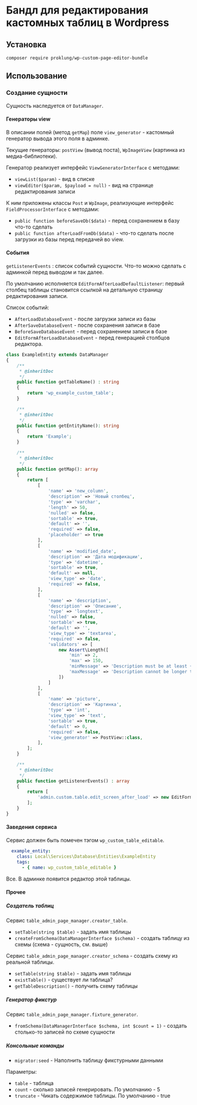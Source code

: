 # Бандл для редактирования кастомных таблиц в Wordpress

## Установка

`composer require proklung/wp-custom-page-editor-bundle`

## Использование

### Создание сущности

Сущность наследуется от `DataManager`.

#### Генераторы view

В описании полей (метод `getMap`) поле `view_generator` - кастомный генератор вывода этого поля в админке.

Текущие генераторы: `postView` (вывод поста), `WpImageView` (картинка из медиа-библиотеки).

Генератор реализует интерфейс `ViewGeneratorInterface` с методами:

 - `viewList($param)` - вид в списке 
 - `viewEditor($param, $payload = null)` - вид на странице редактирования записи
 
 К ним приложены классы `Post` и `WpImage`, реализующие интерфейс `FieldProcessorInterface` с методами:
 
 - `public function beforeSaveDb($data)` - перед сохранением в базу что-то сделать 
 - `public function afterLoadFromDb($data)` - что-то сделать после загрузки из базы перед передачей во view. 

#### События

`getListenerEvents` : список событий сущности. Что-то можно сделать с админкой перед выводом и так далее.

По умолчанию исполняется `EditFormAfterLoadDefaultListener`: первый столбец таблицы становится ссылкой на детальную
страницу редактирования записи. 

Список событий:

- `AfterLoadDatabaseEvent` - после загрузки записи из базы
- `AfterSaveDatabaseEvent` - после сохранения записи в базе
- `BeforeSaveDatabaseEvent` - перед сохранением записи в базе
- `EditFormAfterLoadDatabaseEvent` - перед генерацией столбцов редактора.

```php
class ExampleEntity extends DataManager
{
    /**
     * @inheritDoc
     */
    public function getTableName() : string
    {
        return 'wp_example_custom_table';
    }

    /**
     * @inheritDoc
     */
    public function getEntityName(): string
    {
        return 'Example';
    }

    /**
     * @inheritDoc
     */
    public function getMap(): array
    {
        return [
            [
                'name' => 'new_column',
                'description' => 'Новый столбец',
                'type' => 'varchar',
                'length' => 50,
                'nulled' => false,
                'sortable' => true,
                'default' => '',
                'required' => false,
                'placeholder' => true
            ],
            [
                'name' => 'modified_date',
                'description' => 'Дата модификации',
                'type' => 'datetime',
                'sortable' => true,
                'default' => null,
                'view_type' => 'date',
                'required' => false,
            ],
            [
                'name' => 'description',
                'description' => 'Описание',
                'type' => 'longtext',
                'nulled' => false,
                'sortable' => true,
                'default' => '',
                'view_type' => 'textarea',
                'required' => false,
                'validators' => [
                    new Assert\Length([
                        'min' => 2,
                        'max' => 150,
                        'minMessage' => 'Description must be at least {{ limit }} characters long',
                        'maxMessage' => 'Description cannot be longer than {{ limit }} characters',
                    ])
                ]
            ],
            [
                'name' => 'picture',
                'description' => 'Картинка',
                'type' => 'int',
                'view_type' => 'text',
                'sortable' => true,
                'default' => 0,
                'required' => false,
                'view_generator' => PostView::class,
            ],
        ];
    }

    /**
     * @inheritDoc
     */
    public function getListenerEvents() : array
    {
        return [
            'admin.custom.table.edit_screen_after_load' => new EditFormAfterLoadListener
        ];
    }
}
```
#### Заведения сервиса

Сервис должен быть помечен тэгом `wp_custom_table_editable`.

```yaml
  example_entity:
    class: Local\Services\Database\Entities\ExampleEntity
    tags:
      - { name: wp_custom_table_editable }
```

Все. В админке появится редактор этой таблицы.

#### Прочее

##### Создатель таблиц

Сервис `table_admin_page_manager.creator_table`.

- `setTable(string $table)` - задать имя таблицы
- `createFromSchema(DataManagerInterface $schema)` - создать таблицу из схемы (схема - сущность, см. выше) 


Сервис `table_admin_page_manager.creator_schema` - создать схему из реальной таблицы.

- `setTable(string $table)` - задать имя таблицы
- `existTable()` - существует ли таблица?
- `getTableDescription()` - получить схему таблицы

##### Генератор фикстур

Сервис `table_admin_page_manager.fixture_generator`.

- `fromSchema(DataManagerInterface $schema, int $count = 1)` - создать столько-то записей по схеме сущности

##### Консольные команды

- `migrator:seed` - Наполнить таблицу фикстурными данными

Параметры:

 - `table` - таблица
 - `count` - сколько записей генерировать. По умолчанию - 5
 - `truncate` - Чикать содержимое таблицы. По умолчанию - true